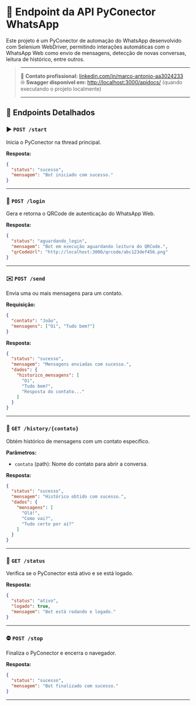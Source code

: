 
# 📘 Endpoint da API PyConector WhatsApp
Este projeto é um PyConector de automação do WhatsApp desenvolvido com Selenium WebDriver, permitindo interações automáticas com o WhatsApp Web como envio de mensagens, detecção de novas conversas, leitura de histórico, entre outros.

> ____
> 🔗 **Contato profissional:** [linkedin.com/in/marco-antonio-aa3024233](https://www.linkedin.com/in/marco-antonio-aa3024233)  
> 🌐 **Swagger disponível em:** [http://localhost:3000/apidocs/](http://localhost:3000/apidocs/) (quando executando o projeto localmente)
> ____

## 🔌 Endpoints Detalhados

### ▶️ `POST /start`

Inicia o PyConector na thread principal.

**Resposta:**
```json
{
  "status": "sucesso",
  "mensagem": "Bot iniciado com sucesso."
}
```

---

### 🔐 `POST /login`

Gera e retorna o QRCode de autenticação do WhatsApp Web.

**Resposta:**
```json
{
  "status": "aguardando_login",
  "mensagem": "Bot em execução aguardando leitura do QRCode.",
  "qrCodeUrl": "http://localhost:3000/qrcode/abc123def456.png"
}
```

---

### ✉️ `POST /send`

Envia uma ou mais mensagens para um contato.

**Requisição:**
```json
{
  "contato": "João",
  "mensagens": ["Oi", "Tudo bem?"]
}
```

**Resposta:**
```json
{
  "status": "sucesso",
  "mensagem": "Mensagens enviadas com sucesso.",
  "dados": {
    "historico_mensagens": [
      "Oi",
      "Tudo bem?",
      "Resposta do contato..."
    ]
  }
}
```

---

### 📜 `GET /history/{contato}`

Obtém histórico de mensagens com um contato específico.

**Parâmetros:**
- `contato` (path): Nome do contato para abrir a conversa.

**Resposta:**
```json
{
  "status": "sucesso",
  "mensagem": "Histórico obtido com sucesso.",
  "dados": {
    "mensagens": [
      "Olá!",
      "Como vai?",
      "Tudo certo por aí?"
    ]
  }
}
```

---

### 📡 `GET /status`

Verifica se o PyConector está ativo e se está logado.

**Resposta:**
```json
{
  "status": "ativo",
  "logado": true,
  "mensagem": "Bot está rodando e logado."
}
```

---

### ⛔ `POST /stop`

Finaliza o PyConector e encerra o navegador.

**Resposta:**
```json
{
  "status": "sucesso",
  "mensagem": "Bot finalizado com sucesso."
}
```

---